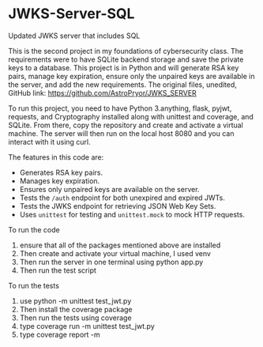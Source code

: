 # JWKS-Server-SQL
Updated JWKS server that includes SQL


This is the second project in my foundations of cybersecurity class. The requirements were to have SQLite backend storage and save the private keys to a database. This project is in Python and will generate RSA key pairs, manage key expiration, ensure only the unpaired keys are available in the server, and add the new requirements. The original files, unedited, GitHub link: https://github.com/AstroPryor/JWKS_SERVER

To run this project, you need to have Python 3.anything, flask, pyjwt, requests, and Cryptography installed along with unittest and coverage, and SQLite. From there, copy the repository and create and activate a virtual machine. The server will then run on the local host 8080 and you can interact with it using curl.

The features in this code are:
- Generates RSA key pairs.
- Manages key expiration.
- Ensures only unpaired keys are available on the server.
- Tests the `/auth` endpoint for both unexpired and expired JWTs.
- Tests the JWKS endpoint for retrieving JSON Web Key Sets.
- Uses `unittest` for testing and `unittest.mock` to mock HTTP requests.

To run the code
1. ensure that all of the packages mentioned above are installed
2. Then create and activate your virtual machine, I used venv
3. Then run the server in one terminal using python app.py
3. Then run the test script

To run the tests
1. use python -m unittest test_jwt.py
2. Then install the coverage package
3. Then run the tests using coverage
4. type coverage run -m unittest test_jwt.py
5. type coverage report -m
